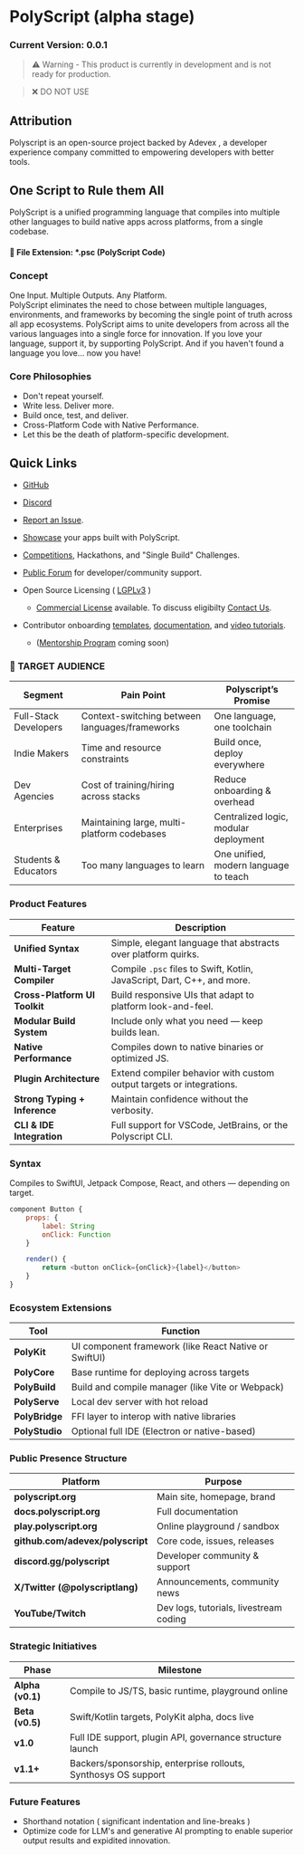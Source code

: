 # PolyScript (alpha stage)

### Current Version: 0.0.1

> ⚠️ Warning - This product is currently in development and is not ready for production.

> ❌ DO NOT USE

## Attribution

Polyscript is an open-source project backed by Adevex
, a developer experience company committed to empowering developers with better tools.

## One Script to Rule them All

PolyScript is a unified programming language that compiles into multiple other languages to build native apps across platforms, from a single codebase.

#### 🧩 File Extension: \*.psc (PolyScript Code)

### Concept

One Input. Multiple Outputs. Any Platform.
<br>
PolyScript eliminates the need to chose between multiple languages, environments, and frameworks by becoming the single point of truth across all app ecosystems.
PolyScript aims to unite developers from across all the various languages into a single force for innovation.
If you love your language, support it, by supporting PolyScript.
And if you haven't found a language you love... now you have!

### Core Philosophies

- Don't repeat yourself.
  <br>
- Write less. Deliver more.
  <br>
- Build once, test, and deliver.
  <br>
- Cross-Platform Code with Native Performance.
  <br>
- Let this be the death of platform-specific development.
  <br>

## Quick Links

- [GitHub](https://www.github.com/polyscript)

- [Discord](https://www.discord.com/)

- [Report an Issue](https://www.github.com/polyscript/issues).

- [Showcase](https://www.polyscript.org/showcase) your apps built with PolyScript.

- [Competitions](https://www.polyscript.org/compete), Hackathons, and "Single Build" Challenges.

- [Public Forum](https://www.github.com/polyscript/discussions) for developer/community support.

- Open Source Licensing ( [LGPLv3](https://www.github.com/polyscript/license) )

  - [Commercial License](https://www.github.com/polyscript/) available. To discuss eligibilty [Contact Us](enterprise@polyscript.org).

- Contributor onboarding [templates](https://docs.polyscript.org/templates), [documentation](https://docs.polyscript.org), and [video tutorials](https://learn.polyscript.org).

  - ([Mentorship Program](https://www.polyscript.org/mentor) coming soon)

### 🎯 TARGET AUDIENCE

| Segment               | Pain Point                                     | Polyscript’s Promise                  |
| --------------------- | ---------------------------------------------- | ------------------------------------- |
| Full-Stack Developers | Context-switching between languages/frameworks | One language, one toolchain           |
| Indie Makers          | Time and resource constraints                  | Build once, deploy everywhere         |
| Dev Agencies          | Cost of training/hiring across stacks          | Reduce onboarding & overhead          |
| Enterprises           | Maintaining large, multi-platform codebases    | Centralized logic, modular deployment |
| Students & Educators  | Too many languages to learn                    | One unified, modern language to teach |

### Product Features

| Feature                       | Description                                                             |
| ----------------------------- | ----------------------------------------------------------------------- |
| **Unified Syntax**            | Simple, elegant language that abstracts over platform quirks.           |
| **Multi-Target Compiler**     | Compile `.psc` files to Swift, Kotlin, JavaScript, Dart, C++, and more. |
| **Cross-Platform UI Toolkit** | Build responsive UIs that adapt to platform look-and-feel.              |
| **Modular Build System**      | Include only what you need — keep builds lean.                          |
| **Native Performance**        | Compiles down to native binaries or optimized JS.                       |
| **Plugin Architecture**       | Extend compiler behavior with custom output targets or integrations.    |
| **Strong Typing + Inference** | Maintain confidence without the verbosity.                              |
| **CLI & IDE Integration**     | Full support for VSCode, JetBrains, or the Polyscript CLI.              |

### Syntax

Compiles to SwiftUI, Jetpack Compose, React, and others — depending on target.

```js
component Button {
    props: {
        label: String
        onClick: Function
    }

    render() {
        return <button onClick={onClick}>{label}</button>
    }
}
```

### Ecosystem Extensions

| Tool           | Function                                              |
| -------------- | ----------------------------------------------------- |
| **PolyKit**    | UI component framework (like React Native or SwiftUI) |
| **PolyCore**   | Base runtime for deploying across targets             |
| **PolyBuild**  | Build and compile manager (like Vite or Webpack)      |
| **PolyServe**  | Local dev server with hot reload                      |
| **PolyBridge** | FFI layer to interop with native libraries            |
| **PolyStudio** | Optional full IDE (Electron or native-based)          |

### Public Presence Structure

| Platform                         | Purpose                                |
| -------------------------------- | -------------------------------------- |
| **polyscript.org**               | Main site, homepage, brand             |
| **docs.polyscript.org**          | Full documentation                     |
| **play.polyscript.org**          | Online playground / sandbox            |
| **github.com/adevex/polyscript** | Core code, issues, releases            |
| **discord.gg/polyscript**        | Developer community & support          |
| **X/Twitter (@polyscriptlang)**  | Announcements, community news          |
| **YouTube/Twitch**               | Dev logs, tutorials, livestream coding |

### Strategic Initiatives

| Phase            | Milestone                                                      |
| ---------------- | -------------------------------------------------------------- |
| **Alpha (v0.1)** | Compile to JS/TS, basic runtime, playground online             |
| **Beta (v0.5)**  | Swift/Kotlin targets, PolyKit alpha, docs live                 |
| **v1.0**         | Full IDE support, plugin API, governance structure launch      |
| **v1.1+**        | Backers/sponsorship, enterprise rollouts, Synthosys OS support |

### Future Features

- Shorthand notation ( significant indentation and line-breaks )
- Optimize code for LLM's and generative AI prompting to enable superior output results and expidited innovation.
